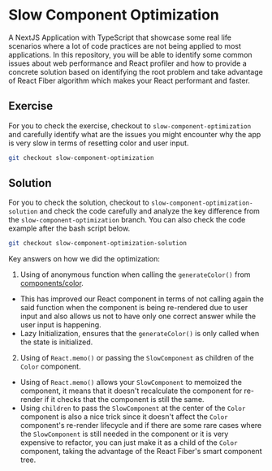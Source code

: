 # Slow Component Optimization

A NextJS Application with TypeScript that showcase some real life scenarios where a lot of code practices are not being applied to most applications. In this repository, you will be able to identify some common issues about web performance and React profiler and how to provide a concrete solution based on identifying the root problem and take advantage of React Fiber algorithm which makes your React performant and faster.

## Exercise

For you to check the exercise, checkout to `slow-component-optimization` and carefully identify what are the issues you might encounter why the app is very slow in terms of resetting color and user input.

```bash
git checkout slow-component-optimization
```

## Solution

For you to check the solution, checkout to `slow-component-optimization-solution` and check the code carefully and analyze the key difference from the `slow-component-optimization` branch. You can also check the code example after the bash script below.

```bash
git checkout slow-component-optimization-solution
```

Key answers on how we did the optimization:

1. Using of anonymous function when calling the `generateColor()` from [components/color](/components/color/index.tsx).

- This has improved our React component in terms of not calling again the said function when the component is being re-rendered due to user input and also allows us not to have only one correct answer while the user input is happening.
- Lazy Initialization, ensures that the `generateColor()` is only called when the state is initialized.

2. Using of `React.memo()` or passing the `SlowComponent` as children of the `Color` component.

- Using of `React.memo()` allows your `SlowComponent` to memoized the component, it means that it doesn't recalculate the component for re-render if it checks that the component is still the same.
- Using `children` to pass the `SlowComponent` at the center of the `Color` component is also a nice trick since it doesn't affect the `Color` component's re-render lifecycle and if there are some rare cases where the `SlowComponent` is still needed in the component or it is very expensive to refactor, you can just make it as a child of the `Color` component, taking the advantage of the React Fiber's smart component tree.

